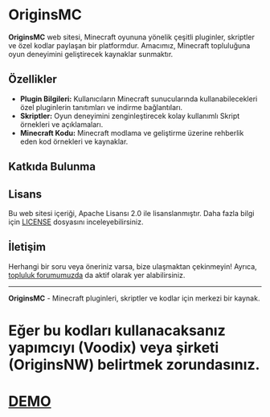 # OriginsMC

**OriginsMC** web sitesi, Minecraft oyununa yönelik çeşitli pluginler, skriptler ve özel kodlar paylaşan bir platformdur. Amacımız, Minecraft topluluğuna oyun deneyimini geliştirecek kaynaklar sunmaktır.

## Özellikler

- **Plugin Bilgileri:** Kullanıcıların Minecraft sunucularında kullanabilecekleri özel pluginlerin tanıtımları ve indirme bağlantıları.
- **Skriptler:** Oyun deneyimini zenginleştirecek kolay kullanımlı Skript örnekleri ve açıklamaları.
- **Minecraft Kodu:** Minecraft modlama ve geliştirme üzerine rehberlik eden kod örnekleri ve kaynaklar.

## Katkıda Bulunma

## Lisans

Bu web sitesi içeriği, Apache Lisansı 2.0 ile lisanslanmıştır. Daha fazla bilgi için [LICENSE](./LICENSE) dosyasını inceleyebilirsiniz.

## İletişim

Herhangi bir soru veya öneriniz varsa, bize ulaşmaktan çekinmeyin! Ayrıca, [topluluk forumumuzda](https://orichat.rf.gd) da aktif olarak yer alabilirsiniz.

---

**OriginsMC** - Minecraft pluginleri, skriptler ve kodlar için merkezi bir kaynak.

# Eğer bu kodları kullanacaksanız yapımcıyı (Voodix) veya şirketi (OriginsNW) belirtmek zorundasınız.

# [DEMO](https://originsmc.rf.gd)
